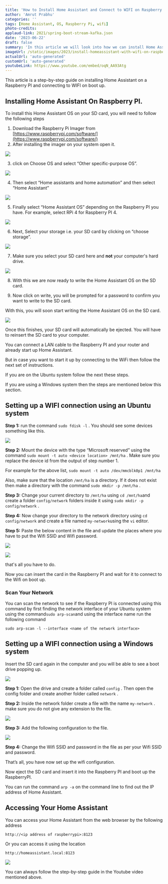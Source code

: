 ```yaml
---
title: 'How to Install Home Assistant and Connect to WIFI on Raspberry PI'
author: 'Amrut Prabhu'
categories: ''
tags: [Home Assistant, OS, Raspberry Pi, wifi]
photo-credits:
applaud-link: 2021/spring-boot-stream-kafka.json
date: '2023-06-22'
draft: false
summary: 'In this article we will look into how we can install Home Assistant OS and connect it to the Wifi on boot up.'
imageUrl: /static/images/2023/install-homeassistant-with-wifi-on-raspberry-pi/cover.jpg
actualUrl: 'auto-generated'
customUrl: 'auto-generated'
youtubeLink: https://www.youtube.com/embed/oqN_AA93Atg
---
```



This article is a step-by-step guide on installing Home Assistant on a Raspberry PI and connecting to WIFI on boot up.

<TOCInline toc={props.toc} asDisclosure />

## Installing Home Assistant On Raspberry PI.

To install this Home Assistant OS on your SD card, you will need to follow the following steps

1.  Download the Raspberry Pi Imager from [https://www.raspberrypi.com/software/](https://www.raspberrypi.com/software/)
2.  After installing the imager on your system open it.

![](/static/images/2023/install-homeassistant-with-wifi-on-raspberry-pi/1.jpg)

3. click on Choose OS and select “Other specific-purpose OS”.

![](/static/images/2023/install-homeassistant-with-wifi-on-raspberry-pi/2.jpg)

4. Then select “Home assistants and home automation” and then select “Home Assistant”

![](/static/images/2023/install-homeassistant-with-wifi-on-raspberry-pi/3.jpg)

5. Finally select “Home Assistant OS” depending on the Raspberry PI you have. For example, select RPi 4 for Raspberry PI 4.

![](/static/images/2023/install-homeassistant-with-wifi-on-raspberry-pi/4.jpg)

6. Next, Select your storage i.e. your SD card by clicking on “choose storage”.

![](/static/images/2023/install-homeassistant-with-wifi-on-raspberry-pi/5.jpg)

7. Make sure you select your SD card here and **not** your computer's hard drive.

![](/static/images/2023/install-homeassistant-with-wifi-on-raspberry-pi/6.jpg)

8. With this we are now ready to write the Home Assistant OS on the SD card.

9. Now click on write, you will be prompted for a password to confirm you want to write to the SD card.

With this, you will soon start writing the Home Assistant OS on the SD card.

![](/static/images/2023/install-homeassistant-with-wifi-on-raspberry-pi/7.jpg)

Once this finishes, your SD card will automatically be ejected. You will have to reinsert the SD card to your computer.

You can connect a LAN cable to the Raspberry PI and your router and already start up Home Assistant.

But in case you want to start it up by connecting to the WiFi then follow the next set of instructions.

If you are on the Ubuntu system follow the next these steps.

If you are using a Windows system then the steps are mentioned below this section.

## Setting up a WIFI connection using an Ubuntu system

**Step 1:** run the command `sudo fdisk -l` . You should see some devices something like this.

![](/static/images/2023/install-homeassistant-with-wifi-on-raspberry-pi/8.jpg)

**Step 2:** Mount the device with the type “Microsoft reserved” using the command `sudo mount -t auto <device location> /mnt/ha` . Make sure you replace the device id from the output of step number 1.

For example for the above list, `sudo mount -t auto /dev/mmcblk0p1 /mnt/ha`

Also, make sure that the location `/mnt/ha` is a directory. If it does not exist then make a directory with the command `sudo mkdir -p /mnt/ha` .

**Step 3:** Change your current directory to `/mnt/ha` using `cd /mnt/ha`and create a folder `config/network` folders inside it using `sudo mkdir -p config/network` .

**Step 4:** Now change your directory to the network directory using `cd config/network` and create a file named `my-network`using the `vi` editor.

**Step 5:** Paste the below content in the file and update the places where you have to put the Wifi SSID and Wifi password.


![](/static/images/2023/install-homeassistant-with-wifi-on-raspberry-pi/9.jpg)

![](/static/images/2023/install-homeassistant-with-wifi-on-raspberry-pi/10.jpg)

that's all you have to do.

Now you can insert the card in the Raspberry PI and wait for it to connect to the Wifi on boot up.

### Scan Your Network

You can scan the network to see if the Raspberry PI is connected using this command by first finding the network interface of your Ubuntu system using the command`sudo arp-scan`and using the interface name run the following command
```shell
sudo arp-scan -l --interface <name of the network interface>
```
## Setting up a WIFI connection using a Windows system

Insert the SD card again in the computer and you will be able to see a boot drive popping up.

![](/static/images/2023/install-homeassistant-with-wifi-on-raspberry-pi/11.jpg)

**Step 1:** Open the drive and create a folder called `config` . Then open the config folder and create another folder called `network` .

**Step 2:** Inside the network folder create a file with the name `my-network` . make sure you do not give any extension to the file.

![](/static/images/2023/install-homeassistant-with-wifi-on-raspberry-pi/12.jpg)

**Step 3:** Add the following configuration to the file.

![](/static/images/2023/install-homeassistant-with-wifi-on-raspberry-pi/13.jpg)

**Step 4:** Change the Wifi SSID and password in the file as per your Wifi SSID and password.

That’s all, you have now set up the wifi configuration.

Now eject the SD card and insert it into the Raspberry PI and boot up the RaspberryPI.

You can run the command `arp -a` on the command line to find out the IP address of Home Assistant.

## Accessing Your Home Assistant

You can access your Home Assistant from the web browser by the following address
```shell
http://<ip address of raspberrypi>:8123
```
Or you can access it using the location
```shell
http://homeassistant.local:8123
```
![](/static/images/2023/install-homeassistant-with-wifi-on-raspberry-pi/14.jpg)

You can always follow the step-by-step guide in the Youtube video mentioned above.

